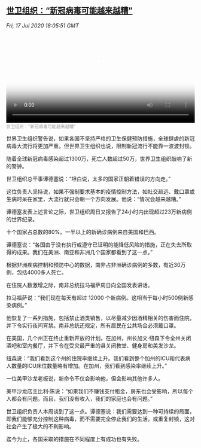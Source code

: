 <!--1595023882000-->
[世卫组织：“新冠病毒可能越来越糟”](https://www.voachinese.com/a/who-coronavirus-may-get-worse-and-worse-and-worse-20200717/5507148.html)
------

<div><i>Fri, 17 Jul 2020 18:05:51 GMT</i></div><video poster="https://images.weserv.nl?url=gdb.voanews.com/5aa8069b-3b57-44a6-81b6-6c70c9753506_tv_r1_s_w900.jpg" src="https://av.voanews.com/Videoroot/Pangeavideo/2020/07/5/5a/5aa8069b-3b57-44a6-81b6-6c70c9753506_240p.mp4" style="width:100%" controls></video><div><small style="color: #999;">世卫组织："新冠病毒可能越来越糟"</small></div><p>世界卫生组织警告说，如果各国不坚持严格的卫生保健预防措施，全球肆虐的新冠病毒大流行将更加严重。但世界卫生组织也说，限制新冠流行不能靠一波波封锁。</p><p>随着全球新冠病毒感染超过1300万，死亡人数超过50万，世界卫生组织敲响了新的警钟。</p><p>世卫组织总干事谭德塞说：“坦白说，太多的国家正朝着错误的方向走。”</p><p>这位负责人坚持说，如果不强制要求基本的疫情控制方法，如社交疏远、戴口罩或生病时呆在家里，大流行就只会朝一个方向发展。他说：“情况会越来越糟。”</p><p>谭德塞发表上述言论之际，世卫组织周日又报告了24小时内出现超过23万新病例的世界纪录。</p><p>十个国家占总数的80%。一半以上的新确诊病例来自美国和巴西。</p><p>谭德塞说：“各国由于没有执行或遵守已证明的能降低风险的措施，正在失去所取得的成果。我们在美洲、南亚和非洲几个国家都看到了这一点。”</p><p>根据非洲疾病控制和预防中心的数据，南非占非洲确诊病例的多数，有近30万例，包括4000多人死亡。</p><p>在住院人数激增之际，南非总统拉马福萨周日向全国发表讲话。</p><p>拉马福萨说：“我们现在每天有超过 12000 个新病例。这相当于每小时500例新感染病例。”</p><p>他恢复了一系列措施，包括禁止酒类销售，以尽量减少因酒精相关的伤害而住院，并下令实行夜间宵禁。南非总统还规定，所有居民在公共场合必须戴口罩。</p><p>在美国，几个州正在终止重新开放的计划。在加州，州长加文·纽森下令全州关闭酒吧和室内餐厅，并下令在受灾最严重的县关闭教堂、健身房和美发沙龙。</p><p>纽森说：“我们看到这个州的住院率继续上升。我们看到整个加州的ICU和代表病人数量的ICU床位数量略有增加。在加州，我们看到感染率继续上升。”</p><p>一位美甲沙龙老板说，新命令不仅会影响他，但会影响其他许多人。</p><p>美甲沙龙店主比利·陈说：“如果我们不赚钱支付租金，房东也会受影响，所以每个人都会有问题。而且，我们没有收入，我们的家庭也会有问题。”</p><p>世卫组织负责人本周谈到了这一点。谭德塞说：我们需要达到一种可持续的局面，即我们能够充分控制这种病毒，而不需要完全停止我们的生活，或重复封锁，这对社会产生了极大的不利影响。</p><p>迄今为止，各国采取的措施在不同程度上有成功也有失败。</p>
